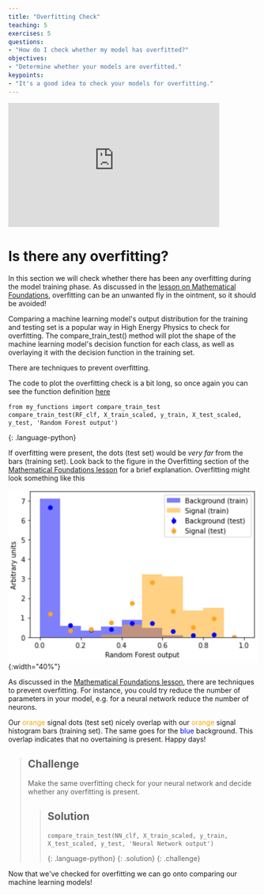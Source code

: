 ```yaml
---
title: "Overfitting Check"
teaching: 5
exercises: 5
questions:
- "How do I check whether my model has overfitted?"
objectives:
- "Determine whether your models are overfitted."
keypoints:
- "It's a good idea to check your models for overfitting."
---
```


<iframe width="427" height="251" src="https://www.youtube.com/embed?v=Y5ZkgKthJtw&list=PLKZ9c4ONm-VmHsMKImIDEMsZI1Vp0UY-Z&index=8&ab_channel=HEPSoftwareFoundation" frameborder="0" allow="accelerometer; autoplay; encrypted-media; gyroscope; picture-in-picture" allowfullscreen></iframe>

# Is there any overfitting?

In this section we will check whether there has been any overfitting during the model training phase. As discussed in the [lesson on Mathematical Foundations](https://hsf-training.github.io/hsf-training-ml-webpage/02-mltechnical/index.html), overfitting can be an unwanted fly in the ointment, so it should be avoided!

Comparing a machine learning model's output distribution for the training and testing set is a popular way in High Energy Physics to check for overfitting. The compare_train_test() method will plot the shape of the machine learning model's decision function for each class, as well as overlaying it with the decision function in the training set.

There are techniques to prevent overfitting.

The code to plot the overfitting check is a bit long, so once again you can see the function definition [here](https://www.kaggle.com/meirinevans/my-functions/edit) 

~~~
from my_functions import compare_train_test
compare_train_test(RF_clf, X_train_scaled, y_train, X_test_scaled, y_test, 'Random Forest output')
~~~
{: .language-python}

If overfitting were present, the dots (test set) would be *very far* from the bars (training set). Look back to the figure in the Overfitting section of the [Mathematical Foundations lesson](https://hsf-training.github.io/hsf-training-ml-webpage/02-mltechnical/index.html) for a brief explanation. Overfitting might look something like this

![Overfitted](../plots/overfitted.png){:width="40%"}

As discussed in the [Mathematical Foundations lesson](https://hsf-training.github.io/hsf-training-ml-webpage/02-mltechnical/index.html), there are techniques to prevent overfitting. For instance, you could try reduce the number of parameters in your model, e.g. for a neural network reduce the number of neurons. 

Our <span style="color:orange">orange</span> signal dots (test set) nicely overlap with our <span style="color:orange">orange</span> signal histogram bars (training set). The same goes for the <span style="color:blue">blue</span> background. This overlap indicates that no overtaining is present. Happy days!

> ## Challenge
> Make the same overfitting check for your neural network and decide whether any overfitting is present.
> 
> > ## Solution
> > ~~~
> > compare_train_test(NN_clf, X_train_scaled, y_train, X_test_scaled, y_test, 'Neural Network output')
> > ~~~
> > {: .language-python}
> {: .solution}
{: .challenge}

Now that we've checked for overfitting we can go onto comparing our machine learning models!
